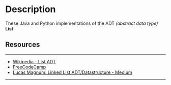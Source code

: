 # Description

These Java and Python implementations of the ADT *(abstract data type)* **List**

## Resources

---

- [Wikipedia - List ADT][2]
- [FreeCodeCamp][1]
- [Lucas Magnum: Linked List ADT/Datastructure - Medium][3]

---

[1]: https://www.youtube.com/watch?v=RBSGKlAvoiM&t=364s

[2]: "https://en.wikipedia.org/wiki/List_(abstract_data_type)"

[3]: "https://bit.ly/3sKxELR"
